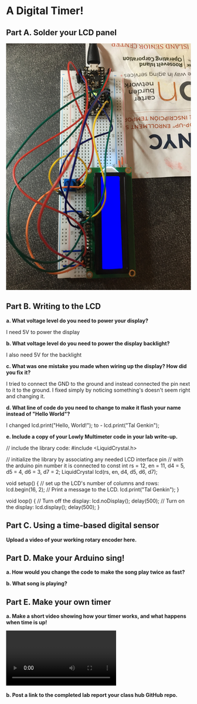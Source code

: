 # A Digital Timer!



## Part A. Solder your LCD panel

![The soldered panel](solderedPanel.JPG)

## Part B. Writing to the LCD
 
**a. What voltage level do you need to power your display?**

I need 5V to power the display

**b. What voltage level do you need to power the display backlight?**

I also need 5V for the backlight
   
**c. What was one mistake you made when wiring up the display? How did you fix it?**

I tried to connect the GND to the ground and instead connected the pin next to it to the ground. I fixed simply by noticing something's doesn't seem right and changing it. 

**d. What line of code do you need to change to make it flash your name instead of "Hello World"?**

I changed lcd.print("Hello, World!"); to - lcd.print("Tal Genkin");
 
**e. Include a copy of your Lowly Multimeter code in your lab write-up.**

// include the library code:
#include <LiquidCrystal.h>

// initialize the library by associating any needed LCD interface pin
// with the arduino pin number it is connected to
const int rs = 12, en = 11, d4 = 5, d5 = 4, d6 = 3, d7 = 2;
LiquidCrystal lcd(rs, en, d4, d5, d6, d7);

void setup() {
  // set up the LCD's number of columns and rows:
  lcd.begin(16, 2);
  // Print a message to the LCD.
  lcd.print("Tal Genkin");
}

void loop() {
  // Turn off the display:
  lcd.noDisplay();
  delay(500);
  // Turn on the display:
  lcd.display();
  delay(500);
}

## Part C. Using a time-based digital sensor

**Upload a video of your working rotary encoder here.**


## Part D. Make your Arduino sing!

**a. How would you change the code to make the song play twice as fast?**
 
**b. What song is playing?**


## Part E. Make your own timer

**a. Make a short video showing how your timer works, and what happens when time is up!**

![Timer](Timer.MOV)

**b. Post a link to the completed lab report your class hub GitHub repo.**
